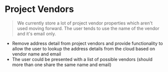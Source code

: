 # Project Vendors

>We currently store a lot of project vendor properties which aren't used moving forward. The user tends to use the name of the vendor and it's email only.

* Remove address detail from project vendors and provide functionality to allow the user to lookup the address details from the cloud based on vendor name and email
* The user could be presented with a list of possible vendors (should more than one share the same name and email)
